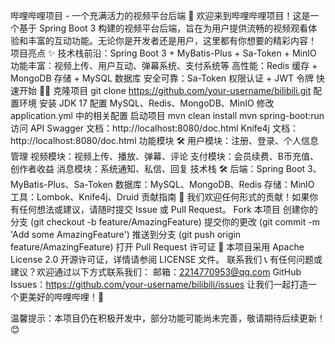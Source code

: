 哔哩哔哩项目 - 一个充满活力的视频平台后端 🚀
欢迎来到哔哩哔哩项目！这是一个基于 Spring Boot 3 构建的视频平台后端，旨在为用户提供流畅的视频观看体验和丰富的互动功能。无论你是开发者还是用户，这里都有你想要的精彩内容！
项目亮点 ✨
技术栈前沿：Spring Boot 3 + MyBatis-Plus + Sa-Token + MinIO
功能丰富：视频上传、用户互动、弹幕系统、支付系统等
高性能：Redis 缓存 + MongoDB 存储 + MySQL 数据库
安全可靠：Sa-Token 权限认证 + JWT 令牌
快速开始 🏃‍♂️
克隆项目
git clone https://github.com/your-username/bilibili.git
配置环境
安装 JDK 17
配置 MySQL、Redis、MongoDB、MinIO
修改 application.yml 中的相关配置
启动项目
mvn clean install
mvn spring-boot:run
访问 API
Swagger 文档：http://localhost:8080/doc.html
Knife4j 文档：http://localhost:8080/doc.html
功能模块 🛠️
用户模块：注册、登录、个人信息管理
视频模块：视频上传、播放、弹幕、评论
支付模块：会员续费、B币充值、创作者收益
消息模块：系统通知、私信、回复
技术栈 🛠️
后端：Spring Boot 3、MyBatis-Plus、Sa-Token
数据库：MySQL、MongoDB、Redis
存储：MinIO
工具：Lombok、Knife4j、Druid
贡献指南 🤝
我们欢迎任何形式的贡献！如果你有任何想法或建议，请随时提交 Issue 或 Pull Request。
Fork 本项目
创建你的分支 (git checkout -b feature/AmazingFeature)
提交你的更改 (git commit -m 'Add some AmazingFeature')
推送到分支 (git push origin feature/AmazingFeature)
打开 Pull Request
许可证 📜
本项目采用 Apache License 2.0 开源许可证，详情请参阅 LICENSE 文件。
联系我们 📞
有任何问题或建议？欢迎通过以下方式联系我们：
邮箱：2214770953@qq.com
GitHub Issues：https://github.com/your-username/bilibili/issues
让我们一起打造一个更美好的哔哩哔哩！🎉
 
温馨提示：本项目仍在积极开发中，部分功能可能尚未完善，敬请期待后续更新！😊
